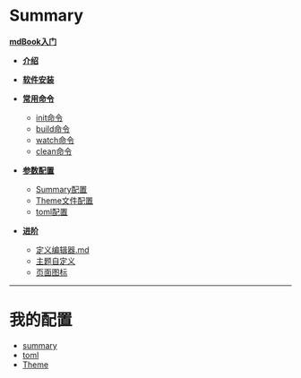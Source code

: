 # Summary

 [**mdBook入门**](00_Intro/mdBook入门.md) 

- [**介绍**](00_Intro/介绍.md) 
- [**软件安装**](00_Intro/安装.md) 

- [**常用命令**]() 
  - [init命令](01_Command/init命令.md) 
  - [build命令](01_Command/build命令.md) 
  - [watch命令](01_Command/watch命令.md) 
  - [clean命令](01_Command/clean命令.md) 
- [**参数配置**]()
  - [Summary配置](02_Fomat/Summary.md格式.md) 
  - [Theme文件配置](02_Fomat/Theme文件配置.md) 
  - [toml配置](02_Fomat/toml配置.md) 

- [**进阶**]()
  - [定义编辑器.md](03_Customize/定义编辑器.md) 
  - [主题自定义](03_Customize/主题自定义.md) 
  - [页面图标](03_Customize/页面图标.md) 



---

# 我的配置
- [summary](04_Mymdbook/summary.md)
- [toml](04_Mymdbook/toml.md) 
- [Theme](04_Mymdbook/Theme.md) 

